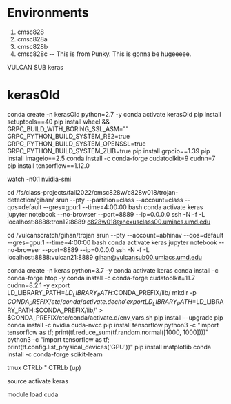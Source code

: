 # Environments

1. cmsc828
2. cmsc828a
3. cmsc828b
4. cmsc828c -- This is from Punky. This is gonna be hugeeeee.


VULCAN SUB
keras
# kerasOld
conda create -n kerasOld python=2.7 -y
conda activate kerasOld
pip install setuptools==40
pip install wheel && GRPC_BUILD_WITH_BORING_SSL_ASM="" GRPC_PYTHON_BUILD_SYSTEM_RE2=true GRPC_PYTHON_BUILD_SYSTEM_OPENSSL=true GRPC_PYTHON_BUILD_SYSTEM_ZLIB=true pip install grpcio==1.39
pip install imageio==2.5
conda install -c conda-forge cudatoolkit=9 cudnn=7
pip install tensorflow==1.12.0




watch -n0.1 nvidia-smi

cd /fs/class-projects/fall2022/cmsc828w/c828w018/trojan-detection/gihan/
srun --pty --partition=class --account=class --qos=default --gres=gpu:1 --time=4:00:00 bash
conda activate keras
jupyter notebook --no-browser --port=8889 --ip=0.0.0.0
ssh -N -f -L localhost:8888:tron12:8889 c828w018@nexusclass00.umiacs.umd.edu





cd /vulcanscratch/gihan/trojan
srun --pty --account=abhinav --qos=default --gres=gpu:1 --time=4:00:00 bash
conda activate keras
jupyter notebook --no-browser --port=8889 --ip=0.0.0.0
ssh -N -f -L localhost:8888:vulcan21:8889 gihan@vulcansub00.umiacs.umd.edu



conda create -n keras python=3.7 -y
conda activate keras
conda install -c conda-forge htop -y
conda install -c conda-forge cudatoolkit=11.7 cudnn=8.2.1 -y
export LD_LIBRARY_PATH=$LD_LIBRARY_PATH:$CONDA_PREFIX/lib/
mkdir -p $CONDA_PREFIX/etc/conda/activate.d
echo 'export LD_LIBRARY_PATH=$LD_LIBRARY_PATH:$CONDA_PREFIX/lib/' > $CONDA_PREFIX/etc/conda/activate.d/env_vars.sh
pip install --upgrade pip
conda install -c nvidia cuda-nvcc
pip install tensorflow
python3 -c "import tensorflow as tf; print(tf.reduce_sum(tf.random.normal([1000, 1000])))"
python3 -c "import tensorflow as tf; print(tf.config.list_physical_devices('GPU'))"
pip install matplotlib
conda install -c conda-forge scikit-learn



<!-- TMUX -->

tmux
CTRLb "
CTRLb (up)

source activate keras

<!-- CUDA -->


module load cuda